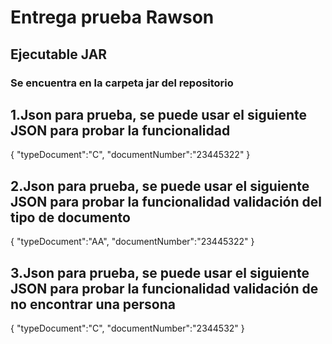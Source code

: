 # Entrega prueba Rawson

## Ejecutable JAR
### Se encuentra en la carpeta jar del repositorio

## 1.Json para prueba, se puede usar el siguiente JSON para probar la funcionalidad

{
  "typeDocument":"C",
  "documentNumber":"23445322"
}

## 2.Json para prueba, se puede usar el siguiente JSON para probar la funcionalidad validación del tipo de documento

{
  "typeDocument":"AA",
  "documentNumber":"23445322"
}

## 3.Json para prueba, se puede usar el siguiente JSON para probar la funcionalidad validación de no encontrar una persona

{
  "typeDocument":"C",
  "documentNumber":"2344532"
}

